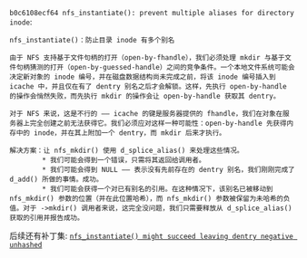 `b0c6108ecf64 nfs_instantiate(): prevent multiple aliases for directory inode`:
```
nfs_instantiate()：防止目录 inode 有多个别名

由于 NFS 支持基于文件句柄的打开（open-by-fhandle），我们必须处理 mkdir 与基于文件句柄猜测的打开（open-by-guessed-handle）之间的竞争条件。一个本地文件系统可能会决定新对象的 inode 编号，并在磁盘数据结构尚未完成之前，将该 inode 编号插入到 icache 中，并且仅在有了 dentry 别名之后才会解锁。这样，先执行 open-by-handle 的操作会悄然失败，而先执行 mkdir 的操作会让 open-by-handle 获取其 dentry。

对于 NFS 来说，这是不行的 —— icache 的键是服务器提供的 fhandle，我们在对象在服务器上完全创建之前无法获得它。我们必须应对这样一种可能性：open-by-handle 先获得内存中的 inode，并在其上附加一个 dentry，而 mkdir 后来才执行。

解决方案：让 nfs_mkdir() 使用 d_splice_alias() 来处理这些情况。
        * 我们可能会得到一个错误，只需将其返回给调用者。
        * 我们可能会得到 NULL —— 表示没有先前存在的 dentry 别名，我们刚刚完成了 d_add() 所做的事情。成功。
        * 我们可能会获得一个对已有别名的引用。在这种情况下，该别名已被移动到 nfs_mkdir() 参数的位置（并在此位置哈希），而 nfs_mkdir() 参数被保留为未哈希的负值。对于 ->mkdir() 调用者来说，这完全没问题，我们只需要释放从 d_splice_alias() 获取的引用并报告成功。
```

后续还有补丁集: [`nfs_instantiate() might succeed leaving dentry negative unhashed`](https://chenxiaosong.com/courses/nfs/patches/patchset-nfs_instantiate-might-succeed-leaving-dentry-negative-unhashed.html)


